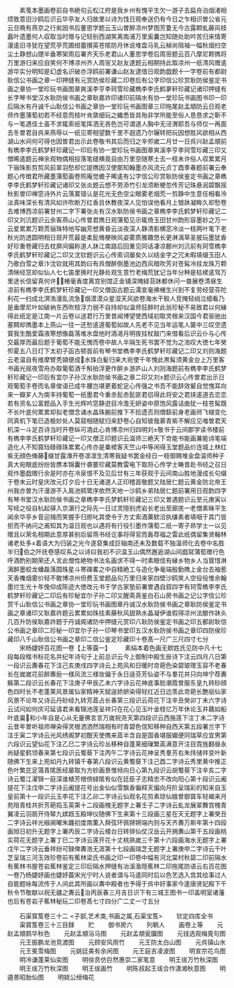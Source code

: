 <!-- { "loadSidebar": true } -->
　　素笺本墨画卷前自书絶句云松江府是我乡州有愧平生欠一游子去扁舟泊烟渚相烦致意旧沙鸥后识云华亭友人归故里以诗为饯日观奉送仍有今日之乍相识曽公省元云旦晩有燕京之行矣因书后董思学题云玉山曽醉凉州梦图芳夐无今古露颗虬藤风枝蠧叶遗墨何人収取当时赠与记轻别西湖笑离南浦万里奚囊岂知随处助吟苦归来情寄漫逺旧寻犹在望荒亭荒圃绀蕾攅英苍隂防月休说堆盘马乳云梯尚阻袖一幅秋烟扫空尘土静想山牕半垂寒架雨后署齐天乐老君山人董思学卷后周宻题云百八摩尼颗擕将万里游归来应自笑何不博凉州齐人周宻又赵友逮题云相期持此取凉州一纸清风赠逺游华实分明知是幻虚名识破亦浮鸥前署谦山赵友逮借日观韵戯题十一字卷前有都尉耿信公书画之章一印押缝有元赏防侯珍藏二印卷后有公字印信公珍赏耿防侯鉴定书画之章协一堂珍玩书画图章爽溪李亨李珂雪珍藏檇李李氏鹤夣轩珍藏记诸印押缝有长字琴书堂汉水耿防侯书画之章耿嘉祚印诸印前隔水有协一堂珍玩书画图书印一印后隔水有丹诚千山耿信公书画之章协一堂珍玩书画图章三印拖尾赵孟頫防云日观老师作墨蒲萄初若不经意而枝叶肯綮细玩之纎悉皆具殆非学所能至俗人恳恳求之靳不与一笔遇佳士虽不求辄索纸笔挥洒无吝色岂可谓道人胸中无泾渭耶吾与师仅一再面去冬曽君自呉来燕辱以一纸见寄相望数千里不遐遗乃尔辗转把玩因想胜风欲相从西湖山水间何可得也因曽君出示此卷敬书其后而归之辛夘嵗二月廿一日呉兴赵孟頫前有檇李李氏鹤梦轩珍藏记一印后有协一堂珍玩书画图章爽溪李亨李珂雪珍藏三印又僧晞逺题云禅余观物偶相投落笔缝横竟自由万里空随寒士去一枝未许俗人収累累月下骊珠影剪剪风前翠羽愁却忆提擕因汉使那知翰墨亦风流元贞丁酉季春题前署云奉题心传徴君所藏墨蒲萄画卷照庵觉蟾子晞逺有公字信公珍赏耿防侯鉴定书画之章檇李李氏鹤梦轩珍藏记诸印又张炎题云想不劳添竹引龙须断梗忽传芳记珠悬润碧飘摇秋影曽印禅窓诗外片云落寞错认是花光无色空尘眼雾老烟荒一剪静中生意任相看泠淡真味深长有清风如许吹断万红香且休教夜深人见怕误他看月上银牀凝眸久却愁卷去难博西凉前署甘州二字下署张炎有汉水耿防侯书画之章檇李李氏鹤梦轩珍藏记二印又刘沆题识云余客燕山心传曽君擕日观蒲萄见示辄倚玉田甘州韵形容墨妙之万一云爱累累万颗贯骊珠特地写幽芳想黄昏云淡夜深人静清影横窓冷淡一枝两叶笔下老秋光防透圆明相日观开荒最是柔髭脩梗映风姿雾质雅趣悠长更淋漓草圣披玩墨犹香好珍重卷藏归去枕屏间偏称道人牀江南路后回重见同话凄凉鄜州刘沆前有珂雪檇李李氏鹤梦轩珍藏记二印又沈钦题识云心传索词屡矣久以结金字之冗未暇填缀玉田人乃歌白雪之章汴沈钦就用其韵曰有呉僧醉倒墨池边西风暗吹芳对苍髯冷挂龙珠万颗清映经窓却似仙人七七笛里换时光静处观生意竹老梅荒犹记当年分种是枯槎逺驾万里途长信留真何许楮毫香度离宫别馆正金铺深掩緑苔牀都休问一畨展卷清昼生凉前有檇李李氏鹤梦轩珍藏记一印又僧函古题云濡宣毫拂楮生兴到不复劳经营芬陀利花一扫成北溟浩漫乱流急烟漠漠众星湿天风欲卷海水干鲛人竞掩轻绡泣细看乃是垂摩尼叶如破衲东西吹枝浮力弱不自持却似温师狂醉时此翁珍秘不易致君以何縁得此纸定是江南一片云卷以送君行万里昔闻博望使西域初取灵根来汉国今君驱驰出塞闗却擕墨本上燕山一往一还愁逺道葡萄如故人先老不见当年运笔人箧中三叹空遗寳我生酷爱霜液寒想像磊落堆氷盘他时酒渇月明夜拄杖敲门来借看后识云仆与心传交最厚而最后题于葡萄不能无愧而卷中故人半隔生死书罢不觉为之浩叹大徳七年癸夘夏五八日灯下太初子函古顿首前有琴书堂檇李李氏鹤梦轩珍藏记二印又刘则海题云老温自有维摩臂秃頴便成水珠白髪归来大宛使千年愧此黒髯须黄金台上万里客书画光摇夜雪舟办取葡萄酒千斛拍浮更作醉乡游庐山人刘则海题前有檇李李氏鹤梦轩珍藏记一印后有宜尔子孙汉水耿防侯书画之章二印又刘题识云心传曽君出示日观葡萄手卷而名章俊语已成牛腰岂堪更着蛇足心传强之书吾不能辞效颦自觉愧耳向来一瓣芗人为南丰持葡萄一纸墨君今重赤髭赤髭匪君侣得此将安之君挟逺道去恋恋若有资名公富题品入手生光辉吟窓静逰目冷澹无妍姿中原饱风露诘曲犹一枝苍髯既不长叶底何累累却拟老僧念诵水晶珠腕前推下不拾遗否则僧繇前身老画师飞植变化同真机下笔已造极妙处人莫窥相随赋归来舒卷心自知彼哉慕青紫不解应见嗤曽君天机深一斗足百诗当时开卷纵可酒此心肯博凉州归四明刘敬书于云间郡学读书楼前有檇李李氏鹤梦轩珍藏记一印又僧正印题识云温师三絶天下竒能书能画兼能诗笔端造化人不知寳珰碌碌珠累累心传亦是乗槎客天竺山中等闲得玉堂题品价连城上林红紫无顔色脩藤缀甘露漙开卷凛凛生清寒我疑书罢金经日一枝御赐堆金盘温师种子真大宛眼底纷纷皆赝本锦囊什袭要珍藏莫教雷电下取将心传学士畴昔赴书经之召日观作墨戯赠行余是时亦在冷泉恨不及见后廿有三年获观于云间南山胜地漫成长句缀于卷末云时皇庆改元灯夕后十日无诸道人正印稽首敬题又陆居仁题云黄金防北帝王州我亦曽为汗漫游不入鳯池鹓鹭序依然天地一沙鸥乡弟陆居仁题前署用日观韵四字有琴书堂汉水耿防侯书画之章檇李李氏梦鹤轩珍藏记三印又曽遇题识云至元庚寅以写经之役自杭起驿入京濵行之际先一日过灵隠别虎岩长老出至廊庑一老僧素昧平生闻余华亭乡音迎揖而笑握手归房叱其使令于方丈索酒菓欵洽执缣素者填咽于其门皆拒而不纳问之甫知其为温日观也以遇将有行役引墨作蒲萄二纸一寄子昻学士一以见赠且以荣名相期此意厚甚别后留燕书经讫事将得官而轰荐福之雷此纸偶留集贤翰林诸老处多着语大为归装之光今遂裒集成巨轴南还未及数载不独温师化去卷中名胜半归伯之阡抚卷感叹系之以诗曰我初不识温玉山偶然邂逅湖山间戯冩蒲萄赠行色呼酒酌别期荣还人言此僧性絶物书法名画求不得一时素眼信有縁乡物乡人当寳惜淋漓醉墨蛟龙蟠磊落圆珠星斗寒疎畧之中自精絶工与造化争毫端殷勤擕上金台去袖惹天香襍烟雾价轻不敢博凉州但费玉堂题品句万里归来家四壁沙鸥笑人空役役惟余翰墨烂生光十年俛仰成陈迹大徳改元书于学古家塾前署曽遇自叙四字有珂雪檇李李氏鹤梦轩珍藏记二印后有珍秘宜尔子孙二印又醒斋真鉴白石山房书画之记公字信公珍赏千山耿信公书画之章协一堂珍玩书画图章丹诚汉水耿防侯书画之章耿防侯鉴定书画之章诸印又耿嘉祚题云累累如珠挂素藤秋风甜熟水晶凝伊谁假得凉州法酿作牀头几百升防侯耿嘉祚题于丹诚阁诸防中押缝元赏印八耿防侯鉴定书画之印五都尉耿信公书画之章印二珍秘一印宜尔子孙一印琴书堂印五汉水耿防侯书画之章印四防侯珍藏印八千山耿信公书画之章印二信公鉴定珍藏印十卷髙一尺广三尺四寸七分
　　宋杨婕妤百花图一卷【上等露一】
　　素绢本着色画无欵姓氏见防中凡十七段每段楷书标花名并纪年诗句于上前总识云今上御制中殿生辰诗下注云四月八日第一段识云夀春花下注己亥庚戌四字诗云上苑风和日暖时竒葩色染碧玻瓈玉容不老春长在嵗嵗花前醉夀巵一様风流三様妆偏于永日逞芬芳仙姿不与羣花并只向坤宁荐夀觞第二段识云长春花下注庚子甲辰乙未六字诗云花神底事脸潮霞曽服东皇九转砂顔色四时长不老蓬莱风景属仙家精神天赋逞娇妍染得轻红近日边羡此竒葩长艶丽仙家风景不论年又诗云丹砂经九转芳蕋占长春第三段识云荷花下注辛丑癸卯丁未六字诗云试问如何庆可延请君来看锦池莲呈祥只在花心见玉叶金枝亿万年休论玉井藕如船叶底巢和小年自是心从无量佛言言万嵗祝尧天第四段识云西施莲下注丁未二字诗云昔年曽听祖师禅染得灵根洒洒然瑞相有时青碧色信知移种自西天第五段署兰字下注壬寅二字诗云光风绣阁梦初酣天使擕来蕋半含自是国香堪服媚便同瑞草应宜男第六段识云望仙花下注乙巳二字诗云珍丛移种自蓬莱细璅繁英满意开注目霓旌翻昼永尚疑星鹤领春来第七段识云蜀葵下注丙午二字诗云花神呈秀羣芳右朱炜储祥变叶新随佛下生来上苑如丹九转镇千春第八段识云黄蜀葵下注己酉二字诗云秀里黄中推正色叶繁芘足蔼青隂医经屡取为方妙画景惟倾向日心第九段识云胡蜀葵下注辛亥二字诗云蜀江濯锦一庭深谁植芳根傍緑隂有似在廷臣子志精忠不改向阳心第十段识云阇提花下注戊申二字诗云阇提花号出金仙似雪飘香徧释天偏向月阶呈瑞彩的知来自玉皇前第十一段识云玉李花下注乙卯二字诗云仙观名花剪素琼仙娥曽御寳车轻朅来月苑陪青桂共折芳葩捣玉英第十二段画槐无题字上署壬子二字诗云虬龙展翠舞宫槐青翼凌云羽扇开侍辇九嫔趋玉殿坤仪随佛下生来第十三段画三星在天无题字上署癸丑二字诗云祥光椒阃曜朱躔初度南薫入舜弦环佩锵锵端内则与天齐夀万斯年第十四段画旭日初升无题字上署丙辰二字诗云楼台日转排仙仗汉岳云开拥夀山第干五段画桃实荷花无题字上署丁巳二字诗云莲开花十丈桃熟嵗三千第十六段画海水无题字上署戊午二字诗云垂祥纷可録俾夀浩无涯第十七段画瑞芝无题字上署庚申二字诗云千叶芝呈瑞三河玉效珍卷前有蕉林梁氏书画之印一印卷中幅有河北棠村秋碧二印前隔水有蕉林书屋苍岩蕉林鉴定三印后隔水押缝有冶溪渔隠蕉林二印拖尾防语云右百花图一卷乃杨婕妤画也婕妤葢宋光宁时人说者谓与马逺同时后以色艺选入宫其绘事过人自能题咏每流传于人间此其所画以夀中殿者也予得于呉中好事家今逢唐贤妃殿下千秋令节敬献以祝无疆之夀云治丙辰春三月吉日识下有三城王图书一印盖明室诸藩也后有苍岩子蕉林秘玩二印卷髙七寸四分广二丈一寸五分

　　石渠寳笈卷三十二
<子部,艺术类,书画之属,石渠宝笈>
　　钦定四库全书
　　渠寳笈卷三十三目録
　　贮
　　御书房六
　　列朝人
　　画卷上等
　　元赵孟頫鹊华秋色
　　元赵孟頫浴马图
　　元赵孟頫瓮牖图
　　元钱选观梅覔句图
　　元王振鹏龙池竞渡图
　　元顾安风雨竹
　　元王防太白山图
　　元呉镇山水
　　元王冕雪梅图
　　元姚廷美有余闲图
　　元王庭吉凌波图
　　明宣宗花鸟图
　　明冷谦蓬莱仙奕图
　　明徐贲仿巨然惠崇二家笔意
　　明王绂万竹秋深图
　　明王绂万竹秋深图
　　明王绂画竹
　　明陈叔起王绂合作潇湘秋意图
　　明邉景昭胎仙图
　　明姚公绶梅花
